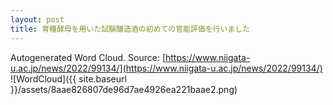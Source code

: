 ```yaml
---
layout: post
title: 育種酵母を用いた試験醸造酒の初めての官能評価を行いました
---
```

Autogenerated Word Cloud.
Source\: [https://www.niigata-u.ac.jp/news/2022/99134/](https://www.niigata-u.ac.jp/news/2022/99134/)
![WordCloud]({{ site.baseurl }}/assets/8aae826807de96d7ae4926ea221baae2.png)
